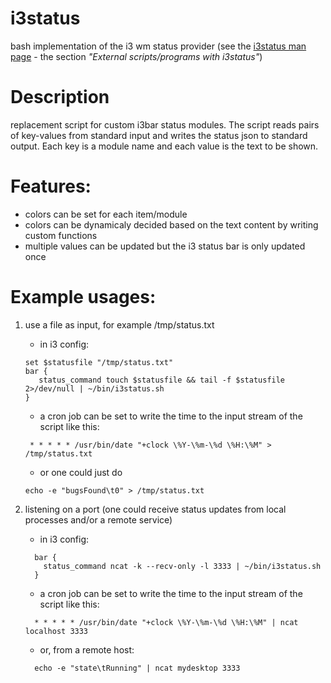 # i3status
bash implementation of the i3 wm status provider (see the [i3status man page](https://i3wm.org/i3status/manpage.html) - the section *"External scripts/programs with i3status"*)

# Description
replacement script for custom i3bar status modules. The script reads pairs of key-values from
standard input and writes the status json to standard output. Each key is a module name and each value is
the text to be shown.

# Features:
- colors can be set for each item/module
- colors can be dynamicaly decided based on the text content by writing custom functions
- multiple values can be updated but the i3 status bar is only updated once

# Example usages:
1) use a file as input, for example /tmp/status.txt
   - in i3 config:

    ```
    set $statusfile "/tmp/status.txt"
    bar {
       status_command touch $statusfile && tail -f $statusfile 2>/dev/null | ~/bin/i3status.sh
    }
    ```
   - a cron job can be set to write the time to the input stream of the script like this:
   
    ```
     * * * * * /usr/bin/date "+clock \%Y-\%m-\%d \%H:\%M" > /tmp/status.txt
    ```
   - or one could just do
   
   ```
   echo -e "bugsFound\t0" > /tmp/status.txt
   ```

2) listening on a port (one could receive status updates from local processes and/or a remote service)
   - in i3 config:
   
   ```
     bar {
       status_command ncat -k --recv-only -l 3333 | ~/bin/i3status.sh
     }
   ```
   - a cron job can be set to write the time to the input stream of the script like this:
   
   ```
     * * * * * /usr/bin/date "+clock \%Y-\%m-\%d \%H:\%M" | ncat localhost 3333
   ```
   - or, from a remote host:
   
   ```
     echo -e "state\tRunning" | ncat mydesktop 3333
   ```
 
